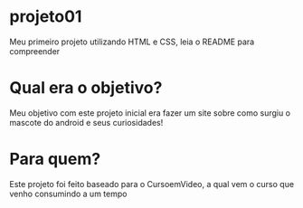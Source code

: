 # projeto01

Meu primeiro projeto utilizando HTML e CSS, leia o README para compreender

# Qual era o objetivo?

Meu objetivo com este projeto inicial era fazer um site sobre como surgiu o mascote
do android e seus curiosidades!

# Para quem?
Este projeto foi feito baseado para o CursoemVideo, a qual vem o curso que venho consumindo
a um tempo

